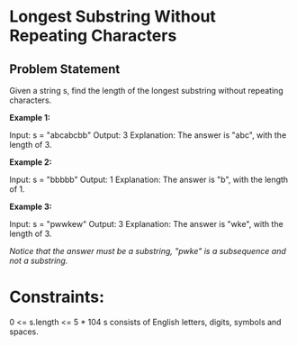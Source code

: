 

# Longest Substring Without Repeating Characters

## Problem Statement
Given a string s, find the length of the longest 
substring
without repeating characters.

 

**Example 1:**

Input: s = "abcabcbb"
Output: 3
Explanation: The answer is "abc", with the length of 3.

**Example 2:**

Input: s = "bbbbb"
Output: 1
Explanation: The answer is "b", with the length of 1.

**Example 3:**

Input: s = "pwwkew"
Output: 3
Explanation: The answer is "wke", with the length of 3.

*Notice that the answer must be a substring, "pwke" is a subsequence and not a substring.*
 

# Constraints:

0 <= s.length <= 5 * 104
s consists of English letters, digits, symbols and spaces.